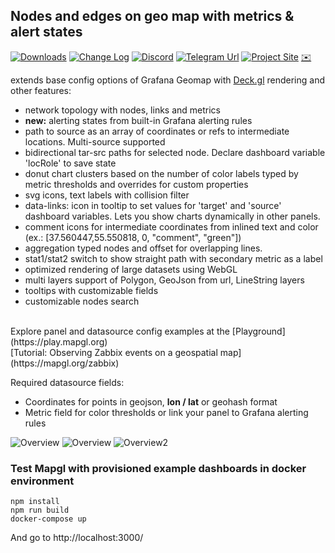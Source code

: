 
## Nodes and edges on geo map with metrics & alert states

[![Downloads](https://img.shields.io/badge/dynamic/json?logo=grafana&amp;color=blue&amp;label=downloads&amp;query=%24.items%5B%3F%28%40.slug%20%3D%3D%20%22vaduga-mapgl-panel%22%29%5D.downloads&amp;url=https%3A%2F%2Fgrafana.com%2Fapi%2Fplugins)](https://grafana.com/grafana/plugins/vaduga-mapgl-panel)
[![Change Log](https://img.shields.io/badge/Change-log-blue.svg?style=flat)](https://github.com/vaduga/mapgl-community/blob/main/CHANGELOG.md)
[![Discord](https://img.shields.io/discord/973739619118088232?logo=discord&logoColor=%232490D7)](https://discord.gg/DZCAfzYwjC)
[![Telegram Url](https://img.shields.io/badge/Telegram-blue?logo=telegram )](https://t.me/mapgrafana)
[![Project Site](https://img.shields.io/badge/Project-site-red)](https://mapgl.org)
[✉️][email]

[//]: # ([![Change Log]&#40;https://img.shields.io/badge/Change-log-blue.svg?style=flat&#41;]&#40;https://github.com/vaduga/mapgl-community/blob/main/CHANGELOG.md&#41;)
[//]: # ([![GitHub]&#40;https://img.shields.io/github/stars/vaduga/mapgl-community?style=social&#41;]&#40;https://github.com/vaduga/mapgl-community&#41;)

extends base config options of Grafana Geomap with [Deck.gl](https://deck.gl/) rendering and other features:
* network topology with nodes, links and metrics
* **new:** alerting states from built-in Grafana alerting rules
* path to source as an array of coordinates or refs to intermediate locations. Multi-source supported
* bidirectional tar-src paths for selected node. Declare dashboard variable 'locRole' to save state
* donut chart clusters based on the number of color labels typed by metric thresholds and overrides for custom properties
* svg icons, text labels with collision filter
* data-links: icon in tooltip to set values for 'target' and 'source' dashboard variables. Lets you show charts dynamically in other panels.
* comment icons for intermediate coordinates from inlined text and color (ex.: [37.560447,55.550818, 0, "comment", "green"])
* aggregation typed nodes and offset for overlapping lines.
* stat1/stat2 switch to show straight path with secondary metric as a label
* optimized rendering of large datasets using WebGL
* multi layers support of Polygon, GeoJson from url, LineString layers
* tooltips with customizable fields
* customizable nodes search

<br/>
Explore panel and datasource config examples at the [Playground](https://play.mapgl.org)<br/>
[Tutorial: Observing Zabbix events on a geospatial map](https://mapgl.org/zabbix)<br/>

Required datasource fields:<br/>
* Coordinates for points in geojson, **lon / lat** or geohash format<br/>
* Metric field for color thresholds or link your panel to Grafana alerting rules

![Overview](https://mapgl.org/img/aggr.gif)
![Overview](https://mapgl.org/img/screenshot1.png)
![Overview2](https://mapgl.org/img/screenshot2.png)

[email]: mailto:arbitr38@gmail.com

### Test Mapgl with provisioned example dashboards in docker environment

```
npm install
npm run build
docker-compose up
```
And go to http://localhost:3000/




